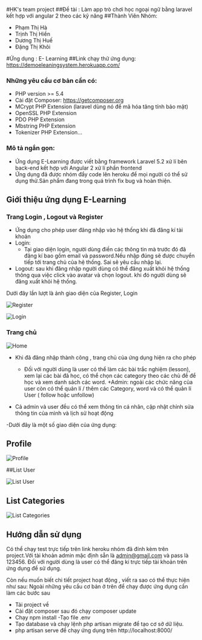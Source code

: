 #HK's team project
##Đề tài : Làm app trò chơi học ngoại ngữ bằng laravel kết hợp với angular 2 theo các kỹ năng 
##Thành Viên Nhóm:
-	Phạm Thị Hà
-	Trịnh Thị Hiền
-	Dương Thị Huế
-	Đặng Thị Khôi

#Ứng dụng : E- Learning
##Link chạy thử ứng dụng:  
https://demoeleaningsystem.herokuapp.com/

### Những yêu cầu cơ bản cần có: 
- PHP version >= 5.4
- Cài đặt Composer: https://getcomposer.org
- MCrypt PHP Extension (laravel dùng nó để mã hóa tăng tính bảo mật)
- OpenSSL PHP Extension
- PDO PHP Extension
- Mbstring PHP Extension
- Tokenizer PHP Extension...

### Mô tả ngắn gọn: 
- Ứng dụng E-Learning được viết bằng framework Laravel 5.2 xử lí bên back-end kết hợp với Angular 2 xử lí phần frontend
- Ứng dụng đã được nhóm đẩy code lên heroku để mọi người có thể sử dụng thử.Sản phẩm đang trong quá trình fix bug và hoàn thiện.

## Giới thiệu ứng dụng E-Learning

### Trang Login , Logout và Register
- Ứng dụng cho phép user đăng nhập vào hệ thống khi đã đăng kí tài khoản
- Login:
    + Tại giao diện login, người dùng điền các thông tin mà trước đó đã đăng kí bao gồm email và password.Nếu nhập đúng sẽ được chuyển tiếp tới trang chủ của hệ thống. Sai sẽ yêu cầu nhập lại.
- Logout: sau khi đăng nhập người dùng có thể đăng xuất khỏi hệ thống thông qua việc click vào avatar và chọn logout. khi đó người dùng sẽ đăng xuất khỏi hệ thống.

Dưới đây lần lượt là ảnh giao diện của Register, Login

![Register](https://github.com/truonganhhoang/int3507-2016/blob/master/HK/images/Register.jpg)

![Login](https://github.com/truonganhhoang/int3507-2016/blob/master/HK/images/Login.jpg)


### Trang chủ

![Home](https://github.com/truonganhhoang/int3507-2016/blob/master/HK/images/Home.jpg)

- Khi đã đăng nhập thành công , trang chủ của ứng dụng hiện ra cho phép
    + Đối với người dùng là user có thể làm các bài trắc nghiệm (lesson), xem lại các bài đã học, có thể chọn các category theo các chủ đề để học và xem danh sách các word.
    +Admin: ngoài các chức năng của user còn có thể quản lí / thêm các Category, word và có thể quản lí User ( follow hoặc unfollow)

- Cả admin và user đều có thể xem thông tin cá nhân, cập nhật chỉnh sửa thông tin của mình và lịch sử hoạt động

-Dưới đây là một số giao diện của ứng dụng:

## Profile

![Profile](https://github.com/truonganhhoang/int3507-2016/blob/master/HK/images/profile.jpg)

##List User

![List User](https://github.com/truonganhhoang/int3507-2016/blob/master/HK/images/user.jpg)

## List Categories

![List Categories](https://github.com/truonganhhoang/int3507-2016/blob/master/HK/images/ListCategories.jpg)


## Hướng dẫn sử dụng
Có thể chạy test trực tiếp trên link heroku nhóm đã đính kèm trên project.Với tài khoản admin mặc định sẵn là admin@gmail.com và pass là 123456.
Đối với người dùng là user có thể đăng kí trực tiếp tài khoản trên ứng dụng để sử dụng.

Còn nếu muốn biết chi tiết project hoạt động , viết ra sao có thể thực hiện như sau:
Ngoài những yêu cầu cơ bản ở trên để chạy được ứng dụng cần làm các bước sau
- Tải project về 
- Cài đặt composer sau đó chạy composer update
- Chạy npm install
-Tạo file .env
- Tạo database và chạy lệnh php artisan migrate để tạo cơ sở dữ liệu.
- php artisan serve để chạy ứng dụng trên http://localhost:8000/


